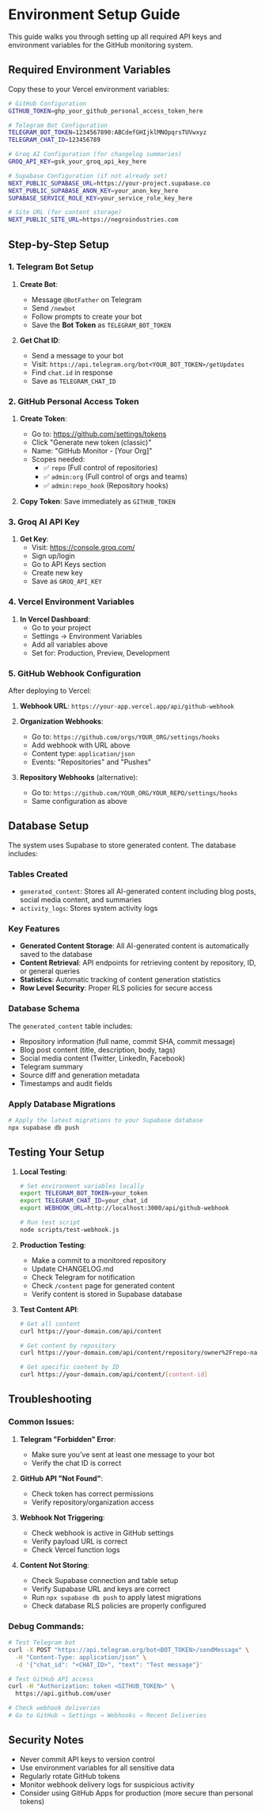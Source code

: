 # Environment Setup Guide

This guide walks you through setting up all required API keys and environment variables for the GitHub monitoring system.

## Required Environment Variables

Copy these to your Vercel environment variables:

```bash
# GitHub Configuration
GITHUB_TOKEN=ghp_your_github_personal_access_token_here

# Telegram Bot Configuration  
TELEGRAM_BOT_TOKEN=1234567890:ABCdefGHIjklMNOpqrsTUVwxyz
TELEGRAM_CHAT_ID=123456789

# Groq AI Configuration (for changelog summaries)
GROQ_API_KEY=gsk_your_groq_api_key_here

# Supabase Configuration (if not already set)
NEXT_PUBLIC_SUPABASE_URL=https://your-project.supabase.co
NEXT_PUBLIC_SUPABASE_ANON_KEY=your_anon_key_here
SUPABASE_SERVICE_ROLE_KEY=your_service_role_key_here

# Site URL (for content storage)
NEXT_PUBLIC_SITE_URL=https://negroindustries.com
```

## Step-by-Step Setup

### 1. Telegram Bot Setup

1. **Create Bot**:
   - Message `@BotFather` on Telegram
   - Send `/newbot`
   - Follow prompts to create your bot
   - Save the **Bot Token** as `TELEGRAM_BOT_TOKEN`

2. **Get Chat ID**:
   - Send a message to your bot
   - Visit: `https://api.telegram.org/bot<YOUR_BOT_TOKEN>/getUpdates`
   - Find `chat.id` in response
   - Save as `TELEGRAM_CHAT_ID`

### 2. GitHub Personal Access Token

1. **Create Token**:
   - Go to: https://github.com/settings/tokens
   - Click "Generate new token (classic)"
   - Name: "GitHub Monitor - [Your Org]"
   - Scopes needed:
     - ✅ `repo` (Full control of repositories)
     - ✅ `admin:org` (Full control of orgs and teams)
     - ✅ `admin:repo_hook` (Repository hooks)

2. **Copy Token**: Save immediately as `GITHUB_TOKEN`

### 3. Groq AI API Key

1. **Get Key**:
   - Visit: https://console.groq.com/
   - Sign up/login
   - Go to API Keys section
   - Create new key
   - Save as `GROQ_API_KEY`

### 4. Vercel Environment Variables

1. **In Vercel Dashboard**:
   - Go to your project
   - Settings → Environment Variables
   - Add all variables above
   - Set for: Production, Preview, Development

### 5. GitHub Webhook Configuration

After deploying to Vercel:

1. **Webhook URL**: `https://your-app.vercel.app/api/github-webhook`

2. **Organization Webhooks**:
   - Go to: `https://github.com/orgs/YOUR_ORG/settings/hooks`
   - Add webhook with URL above
   - Content type: `application/json`
   - Events: "Repositories" and "Pushes"

3. **Repository Webhooks** (alternative):
   - Go to: `https://github.com/YOUR_ORG/YOUR_REPO/settings/hooks`
   - Same configuration as above

## Database Setup

The system uses Supabase to store generated content. The database includes:

### Tables Created
- `generated_content`: Stores all AI-generated content including blog posts, social media content, and summaries
- `activity_logs`: Stores system activity logs

### Key Features
- **Generated Content Storage**: All AI-generated content is automatically saved to the database
- **Content Retrieval**: API endpoints for retrieving content by repository, ID, or general queries
- **Statistics**: Automatic tracking of content generation statistics
- **Row Level Security**: Proper RLS policies for secure access

### Database Schema
The `generated_content` table includes:
- Repository information (full name, commit SHA, commit message)
- Blog post content (title, description, body, tags)
- Social media content (Twitter, LinkedIn, Facebook)
- Telegram summary
- Source diff and generation metadata
- Timestamps and audit fields

### Apply Database Migrations
```bash
# Apply the latest migrations to your Supabase database
npx supabase db push
```

## Testing Your Setup

1. **Local Testing**:
   ```bash
   # Set environment variables locally
   export TELEGRAM_BOT_TOKEN=your_token
   export TELEGRAM_CHAT_ID=your_chat_id
   export WEBHOOK_URL=http://localhost:3000/api/github-webhook
   
   # Run test script
   node scripts/test-webhook.js
   ```

2. **Production Testing**:
   - Make a commit to a monitored repository
   - Update CHANGELOG.md
   - Check Telegram for notification
   - Check `/content` page for generated content
   - Verify content is stored in Supabase database

3. **Test Content API**:
   ```bash
   # Get all content
   curl https://your-domain.com/api/content
   
   # Get content by repository
   curl https://your-domain.com/api/content/repository/owner%2Frepo-name
   
   # Get specific content by ID
   curl https://your-domain.com/api/content/[content-id]
   ```

## Troubleshooting

### Common Issues:

1. **Telegram "Forbidden" Error**:
   - Make sure you've sent at least one message to your bot
   - Verify the chat ID is correct

2. **GitHub API "Not Found"**:
   - Check token has correct permissions
   - Verify repository/organization access

3. **Webhook Not Triggering**:
   - Check webhook is active in GitHub settings
   - Verify payload URL is correct
   - Check Vercel function logs

4. **Content Not Storing**:
   - Check Supabase connection and table setup
   - Verify Supabase URL and keys are correct
   - Run `npx supabase db push` to apply latest migrations
   - Check database RLS policies are properly configured

### Debug Commands:

```bash
# Test Telegram bot
curl -X POST "https://api.telegram.org/bot<BOT_TOKEN>/sendMessage" \
  -H "Content-Type: application/json" \
  -d '{"chat_id": "<CHAT_ID>", "text": "Test message"}'

# Test GitHub API access
curl -H "Authorization: token <GITHUB_TOKEN>" \
  https://api.github.com/user

# Check webhook deliveries
# Go to GitHub → Settings → Webhooks → Recent Deliveries
```

## Security Notes

- Never commit API keys to version control
- Use environment variables for all sensitive data
- Regularly rotate GitHub tokens
- Monitor webhook delivery logs for suspicious activity
- Consider using GitHub Apps for production (more secure than personal tokens) 